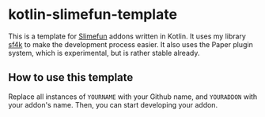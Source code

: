 # kotlin-slimefun-template

This is a template for [Slimefun](https://github.com/Slimefun/Slimefun4) addons written in Kotlin. 
It uses my library [sf4k](https://github.com/Seggan/sf4k) to make the development process easier.
It also uses the Paper plugin system, which is experimental, but is rather stable already.

## How to use this template
Replace all instances of `YOURNAME` with your Github name, and `YOURADDON` with your addon's name. 
Then, you can start developing your addon.